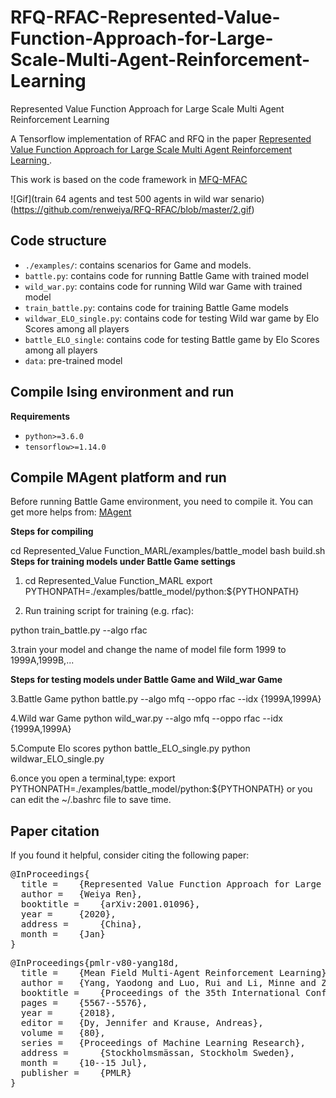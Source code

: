 # RFQ-RFAC-Represented-Value-Function-Approach-for-Large-Scale-Multi-Agent-Reinforcement-Learning
Represented Value Function Approach for Large Scale Multi Agent Reinforcement Learning


A Tensorflow implementation of RFAC and RFQ in the paper [Represented Value Function Approach for Large Scale Multi Agent Reinforcement Learning ](https://arxiv.org/abs/2001.01096).

 This work is based on the code framework in [MFQ-MFAC](https://github.com/mlii/mfrl.git)
 
 ![Gif](train 64 agents and test 500 agents in wild war senario)(https://github.com/renweiya/RFQ-RFAC/blob/master/2.gif)

## Code structure

- `./examples/`: contains scenarios for Game and models.
- `battle.py`: contains code for running Battle Game with trained model
- `wild_war.py`: contains code for running Wild war Game with trained model
- `train_battle.py`: contains code for training Battle Game models
- `wildwar_ELO_single.py`: contains code for testing Wild war game by Elo Scores among all players
- `battle_ELO_single`: contains code for testing Battle game by Elo Scores among all players
- `data`: pre-trained model
## Compile Ising environment and run

**Requirements**
- `python>=3.6.0`
- `tensorflow>=1.14.0`

## Compile MAgent platform and run

Before running Battle Game environment, you need to compile it. You can get more helps from: [MAgent](https://github.com/geek-ai/MAgent) 

**Steps for compiling**

cd Represented_Value Function_MARL/examples/battle_model
bash build.sh
**Steps for training models under Battle Game settings**

1. cd Represented_Value Function_MARL
export PYTHONPATH=./examples/battle_model/python:${PYTHONPATH}

2. Run training script for training (e.g. rfac):

python train_battle.py --algo rfac

3.train your model and change the name of model file form 1999 to 1999A,1999B,...

**Steps for testing models under Battle Game and Wild_war Game**

3.Battle Game
python battle.py --algo mfq --oppo rfac --idx {1999A,1999A}

4.Wild war Game
python wild_war.py --algo mfq --oppo rfac --idx {1999A,1999A}

5.Compute Elo scores
python battle_ELO_single.py
python wildwar_ELO_single.py

6.once you open a terminal,type:
export PYTHONPATH=./examples/battle_model/python:${PYTHONPATH}
or you can edit the ~/.bashrc file to save time. 

## Paper citation
If you found it helpful, consider citing the following paper:
<pre>
@InProceedings{
  title = 	 {Represented Value Function Approach for Large Scale Multi Agent Reinforcement Learning},
  author = 	 {Weiya Ren},
  booktitle = 	 {arXiv:2001.01096},
  year = 	 {2020},
  address = 	 {China},
  month = 	 {Jan}
}
</pre>
<pre>
@InProceedings{pmlr-v80-yang18d,
  title = 	 {Mean Field Multi-Agent Reinforcement Learning},
  author = 	 {Yang, Yaodong and Luo, Rui and Li, Minne and Zhou, Ming and Zhang, Weinan and Wang, Jun},
  booktitle = 	 {Proceedings of the 35th International Conference on Machine Learning},
  pages = 	 {5567--5576},
  year = 	 {2018},
  editor = 	 {Dy, Jennifer and Krause, Andreas},
  volume = 	 {80},
  series = 	 {Proceedings of Machine Learning Research},
  address = 	 {Stockholmsmässan, Stockholm Sweden},
  month = 	 {10--15 Jul},
  publisher = 	 {PMLR}
}
</pre>
